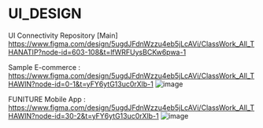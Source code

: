 # UI_DESIGN
UI Connectivity Repository 
[Main]
https://www.figma.com/design/5ugdJFdnWzzu4eb5jLcAVi/ClassWork_All_THANATIP?node-id=603-108&t=lfWRFUysBCKw6pwa-1


Sample E-commerce :  https://www.figma.com/design/5ugdJFdnWzzu4eb5jLcAVi/ClassWork_All_THAWIN?node-id=0-1&t=yFY6ytG13uc0rXlb-1
![image](https://github.com/user-attachments/assets/d727d264-955e-4e2b-b11c-33b6e614233a)



FUNITURE Mobile App : https://www.figma.com/design/5ugdJFdnWzzu4eb5jLcAVi/ClassWork_All_THAWIN?node-id=30-2&t=yFY6ytG13uc0rXlb-1
![image](https://github.com/user-attachments/assets/80940041-9dac-49af-ac10-a724befc73ce)

